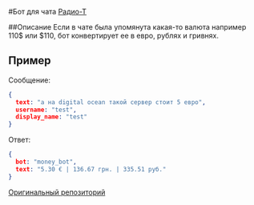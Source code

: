 #Бот для чата [Радио-Т](https://chat.radio-t.com) 

##Описание
Если в чате была упомянута какая-то валюта например 110$ или $110, бот конвертирует ее в евро, рублях и гривнях.

## Пример
Сообщение:
```json
{
  text: "а на digital ocean такой сервер стоит 5 евро",
  username: "test",
  display_name: "test"
}
```

Ответ:
```json
{
  bot: "money_bot",
  text: "5.30 € | 136.67 грн. | 335.51 руб."
}
```

[Оригинальный репозиторий](https://github.com/exelban/money_bot)
